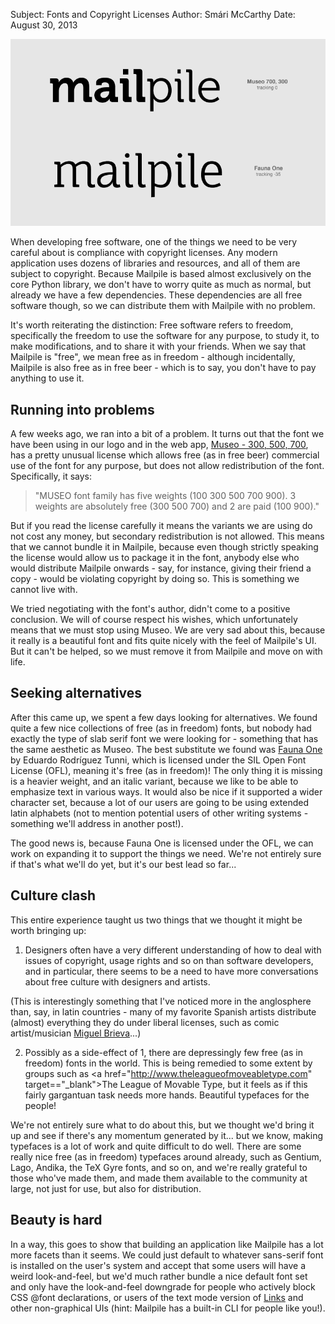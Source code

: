 Subject: Fonts and Copyright Licenses
Author: Smári McCarthy
Date: August 30, 2013

<img src="/files/Logo-Font-Comparisson.png">

When developing free software, one of the things we need to be very careful about is compliance with copyright licenses. Any modern application uses dozens of libraries and resources, and all of them are subject to copyright. Because Mailpile is based almost exclusively on the core Python library, we don't have to worry quite as much as normal, but already we have a few dependencies. These dependencies are all free software though, so we can distribute them with Mailpile with no problem.

It's worth reiterating the distinction: Free software refers to freedom, specifically the freedom to use the software for any purpose, to study it, to make modifications, and to share it with your friends. When we say that Mailpile is "free", we mean free as in freedom - although incidentally, Mailpile is also free as in free beer - which is to say, you don't have to pay anything to use it.


## Running into problems

A few weeks ago, we ran into a bit of a problem. It turns out that the font we have been using in our logo and in the web app, <a href="http://www.exljbris.com/museo.html" target="_blank">Museo - 300, 500, 700</a>, has a pretty unusual license which allows free (as in free beer) commercial use of the font for any purpose, but does not allow redistribution of the font. Specifically, it says:

<blockquote>"MUSEO font family has five weights (100 300 500 700 900). 3 weights are <bold>absolutely free</bold> (300 500 700) and 2 are paid (100 900)."</blockquote>
 
But if you read the license carefully it means the variants we are using do not cost any money, but secondary redistribution is not allowed. This means that we cannot bundle it in Mailpile, because even though strictly speaking the license would allow us to package it in the font, anybody else who would distribute Mailpile onwards - say, for instance, giving their friend a copy - would be violating copyright by doing so. This is something we cannot live with.

We tried negotiating with the font's author, didn't come to a positive conclusion. We will of course respect his wishes, which unfortunately means that we must stop using Museo. We are very sad about this, because it really is a beautiful font and fits quite nicely with the feel of Mailpile's UI. But it can't be helped, so we must remove it from Mailpile and move on with life.

## Seeking alternatives

After this came up, we spent a few days looking for alternatives. We found quite a few nice collections of free (as in freedom) fonts, but nobody had exactly the type of slab serif font we were looking for - something that has the same aesthetic as Museo. The best substitute we found was <a href="http://www.fontspace.com/eduardo-tunni/fauna-one" target="_blank">Fauna One</a> by Eduardo Rodríguez Tunni, which is licensed under the SIL Open Font License (OFL), meaning it's free (as in freedom)! The only thing it is missing is a heavier weight, and an italic variant, because we like to be able to emphasize text in various ways. It would also be nice if it supported a wider character set, because a lot of our users are going to be using extended latin alphabets (not to mention potential users of other writing systems - something we'll address in another post!).

The good news is, because Fauna One is licensed under the OFL, we can work on expanding it to support the things we need. We're not entirely sure if that's what we'll do yet, but it's our best lead so far...


## Culture clash

This entire experience taught us two things that we thought it might be worth bringing up:

1. Designers often have a very different understanding of how to deal with issues of copyright, usage rights and so on than software developers, and in particular, there seems to be a need to have more conversations about free culture with designers and artists. 

(This is interestingly something that I've noticed more in the anglosphere than, say, in latin countries - many of my favorite Spanish artists distribute (almost) everything they do under liberal licenses, such as comic artist/musician <a href="http://lasbuenasnoches.com" target="_blank">Miguel Brieva</a>...)

2. Possibly as a side-effect of 1, there are depressingly few free (as in freedom) fonts in the world. This is being remedied to some extent by groups such as <a href="http://www.theleagueofmoveabletype.com" target=="_blank">The League of Movable Type</a>, but it feels as if this fairly gargantuan task needs more hands. Beautiful typefaces for the people!

We're not entirely sure what to do about this, but we thought we'd bring it up and see if there's any momentum generated by it... but we know, making typefaces is a lot of work and quite difficult to do well. There are some really nice free (as in freedom) typefaces around already, such as Gentium, Lago, Andika, the TeX Gyre fonts, and so on, and we're really grateful to those who've made them, and made them available to the community at large, not just for use, but also for distribution.


## Beauty is hard

In a way, this goes to show that building an application like Mailpile has a lot more facets than it seems. We could just default to whatever sans-serif font is installed on the user's system and accept that some users will have a weird look-and-feel, but we'd much rather bundle a nice default font set and only have the look-and-feel downgrade for people who actively block CSS @font declarations, or users of the text mode version of <a href="http://links.twibright.com">Links</a> and other non-graphical UIs (hint: Mailpile has a built-in CLI for people like you!).






